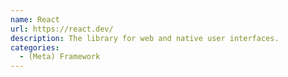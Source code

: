 ```yaml
---
name: React
url: https://react.dev/
description: The library for web and native user interfaces.
categories:
  - (Meta) Framework
---
```

